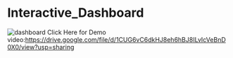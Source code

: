 # Interactive_Dashboard
![dashboard](https://github.com/Tharikabalu/Interactive_Dashboard/assets/91038929/ca0ba381-3bc7-4716-b975-08b21ff8c456)
Click Here for Demo video:https://drive.google.com/file/d/1CUG6vC6dkHJ8eh6hBJ8ILvIcVeBnD0X0/view?usp=sharing

